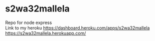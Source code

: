 # s2wa32mallela
Repo for node express<br>
Link to my heroku <https://dashboard.heroku.com/apps/s2wa32mallela>
<https://s2wa32mallela.herokuapp.com/>
